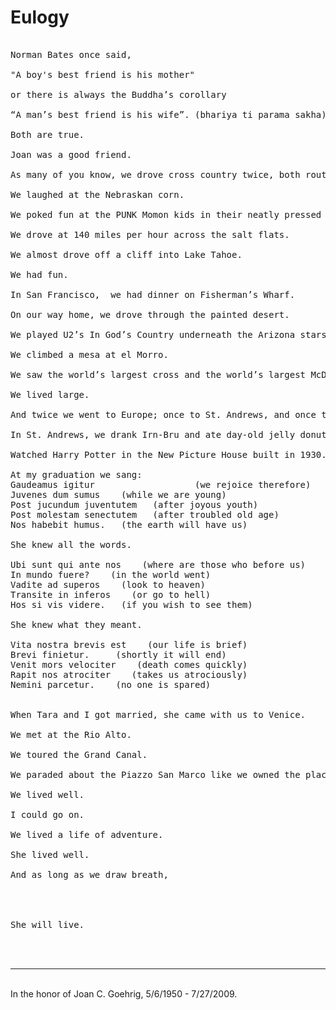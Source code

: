 Eulogy
======

<pre><br />Norman Bates once said,<br /><br />"A boy&#39;s best friend is his mother"<br /><br />or there is always the Buddha’s corollary<br /><br />“A man’s best friend is his wife”. (bhariya ti parama sakha)<br /><br />Both are true.<br /><br />Joan was a good friend. <br /><br />As many of you know, we drove cross country twice, both routes 80 and 40.<br /><br />We laughed at the Nebraskan corn.<br /><br />We poked fun at the PUNK Momon kids in their neatly pressed jeans.<br /><br />We drove at 140 miles per hour across the salt flats.<br /><br />We almost drove off a cliff into Lake Tahoe.<br /><br />We had fun.<br /><br />In San Francisco,  we had dinner on Fisherman’s Wharf.<br /><br />On our way home, we drove through the painted desert.<br /><br />We played U2’s In God’s Country underneath the Arizona stars.<br /><br />We climbed a mesa at el Morro. <br /><br />We saw the world’s largest cross and the world’s largest McDonalds.<br /><br />We lived large.<br /><br />And twice we went to Europe; once to St. Andrews, and once to Venice.<br /><br />In St. Andrews, we drank Irn-Bru and ate day-old jelly donuts.<br /><br />Watched Harry Potter in the New Picture House built in 1930.<br /><br />At my graduation we sang:<br />Gaudeamus igitur                   (we rejoice therefore)<br />Juvenes dum sumus    (while we are young)<br />Post jucundum juventutem   (after joyous youth)<br />Post molestam senectutem   (after troubled old age)<br />Nos habebit humus.   (the earth will have us)<br /><br />She knew all the words.<br /><br />Ubi sunt qui ante nos    (where are those who before us)<br />In mundo fuere?    (in the world went)<br />Vadite ad superos    (look to heaven)<br />Transite in inferos    (or go to hell)<br />Hos si vis videre.   (if you wish to see them)<br /><br />She knew what they meant.<br /><br />Vita nostra brevis est    (our life is brief)<br />Brevi finietur.     (shortly it will end)<br />Venit mors velociter    (death comes quickly)<br />Rapit nos atrociter    (takes us atrociously)<br />Nemini parcetur.    (no one is spared)<br /><br /><br />When Tara and I got married, she came with us to Venice.<br /><br />We met at the Rio Alto.<br /><br />We toured the Grand Canal.<br /><br />We paraded about the Piazzo San Marco like we owned the place.<br /><br />We lived well.<br /><br />I could go on.<br /><br />We lived a life of adventure.<br /><br />She lived well.<br /><br />And as long as we draw breath, <br /><br /><br /><br /><br />She will live.<br /></pre><br /><br /><hr><br />In the honor of Joan C. Goehrig,  5/6/1950 - 7/27/2009.